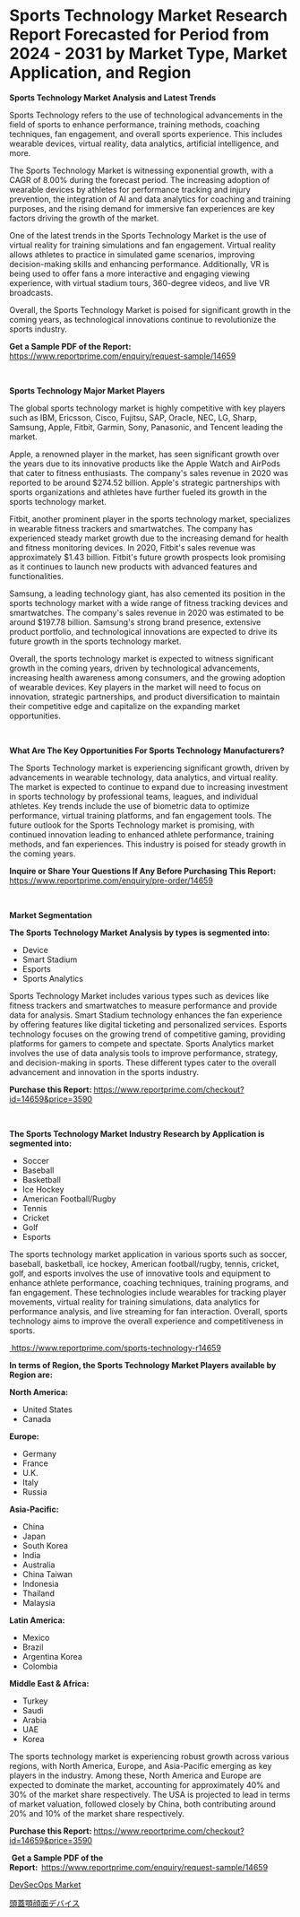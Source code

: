 <p><h1>Sports Technology Market Research Report Forecasted for Period from 2024 -  2031 by Market Type, Market Application, and Region</h1></p><p><strong>Sports Technology Market Analysis and Latest Trends</strong></p>
<p><p>Sports Technology refers to the use of technological advancements in the field of sports to enhance performance, training methods, coaching techniques, fan engagement, and overall sports experience. This includes wearable devices, virtual reality, data analytics, artificial intelligence, and more.</p><p>The Sports Technology Market is witnessing exponential growth, with a CAGR of 8.00% during the forecast period. The increasing adoption of wearable devices by athletes for performance tracking and injury prevention, the integration of AI and data analytics for coaching and training purposes, and the rising demand for immersive fan experiences are key factors driving the growth of the market.</p><p>One of the latest trends in the Sports Technology Market is the use of virtual reality for training simulations and fan engagement. Virtual reality allows athletes to practice in simulated game scenarios, improving decision-making skills and enhancing performance. Additionally, VR is being used to offer fans a more interactive and engaging viewing experience, with virtual stadium tours, 360-degree videos, and live VR broadcasts.</p><p>Overall, the Sports Technology Market is poised for significant growth in the coming years, as technological innovations continue to revolutionize the sports industry.</p></p>
<p><strong>Get a Sample PDF of the Report:&nbsp;</strong> <a href="https://www.reportprime.com/enquiry/request-sample/14659">https://www.reportprime.com/enquiry/request-sample/14659</a></p>
<p>&nbsp;</p>
<p><strong>Sports Technology Major Market Players</strong></p>
<p><p>The global sports technology market is highly competitive with key players such as IBM, Ericsson, Cisco, Fujitsu, SAP, Oracle, NEC, LG, Sharp, Samsung, Apple, Fitbit, Garmin, Sony, Panasonic, and Tencent leading the market.</p><p>Apple, a renowned player in the market, has seen significant growth over the years due to its innovative products like the Apple Watch and AirPods that cater to fitness enthusiasts. The company's sales revenue in 2020 was reported to be around $274.52 billion. Apple's strategic partnerships with sports organizations and athletes have further fueled its growth in the sports technology market.</p><p>Fitbit, another prominent player in the sports technology market, specializes in wearable fitness trackers and smartwatches. The company has experienced steady market growth due to the increasing demand for health and fitness monitoring devices. In 2020, Fitbit's sales revenue was approximately $1.43 billion. Fitbit's future growth prospects look promising as it continues to launch new products with advanced features and functionalities.</p><p>Samsung, a leading technology giant, has also cemented its position in the sports technology market with a wide range of fitness tracking devices and smartwatches. The company's sales revenue in 2020 was estimated to be around $197.78 billion. Samsung's strong brand presence, extensive product portfolio, and technological innovations are expected to drive its future growth in the sports technology market.</p><p>Overall, the sports technology market is expected to witness significant growth in the coming years, driven by technological advancements, increasing health awareness among consumers, and the growing adoption of wearable devices. Key players in the market will need to focus on innovation, strategic partnerships, and product diversification to maintain their competitive edge and capitalize on the expanding market opportunities.</p></p>
<p>&nbsp;</p>
<p><strong>What Are The Key Opportunities For Sports Technology Manufacturers?</strong></p>
<p><p>The Sports Technology market is experiencing significant growth, driven by advancements in wearable technology, data analytics, and virtual reality. The market is expected to continue to expand due to increasing investment in sports technology by professional teams, leagues, and individual athletes. Key trends include the use of biometric data to optimize performance, virtual training platforms, and fan engagement tools. The future outlook for the Sports Technology market is promising, with continued innovation leading to enhanced athlete performance, training methods, and fan experiences. This industry is poised for steady growth in the coming years.</p></p>
<p><strong>Inquire or Share Your Questions If Any Before Purchasing This Report:</strong> <a href="https://www.reportprime.com/enquiry/pre-order/14659">https://www.reportprime.com/enquiry/pre-order/14659</a></p>
<p>&nbsp;</p>
<p><strong>Market Segmentation</strong></p>
<p><strong>The Sports Technology Market Analysis by types is segmented into:</strong></p>
<p><ul><li>Device</li><li>Smart Stadium</li><li>Esports</li><li>Sports Analytics</li></ul></p>
<p><p>Sports Technology Market includes various types such as devices like fitness trackers and smartwatches to measure performance and provide data for analysis. Smart Stadium technology enhances the fan experience by offering features like digital ticketing and personalized services. Esports technology focuses on the growing trend of competitive gaming, providing platforms for gamers to compete and spectate. Sports Analytics market involves the use of data analysis tools to improve performance, strategy, and decision-making in sports. These different types cater to the overall advancement and innovation in the sports industry.</p></p>
<p><strong>Purchase this Report:&nbsp;</strong><a href="https://www.reportprime.com/checkout?id=14659&price=3590">https://www.reportprime.com/checkout?id=14659&price=3590</a></p>
<p>&nbsp;</p>
<p><strong>The Sports Technology Market Industry Research by Application is segmented into:</strong></p>
<p><ul><li>Soccer</li><li>Baseball</li><li>Basketball</li><li>Ice Hockey</li><li>American Football/Rugby</li><li>Tennis</li><li>Cricket</li><li>Golf</li><li>Esports</li></ul></p>
<p><p>The sports technology market application in various sports such as soccer, baseball, basketball, ice hockey, American football/rugby, tennis, cricket, golf, and esports involves the use of innovative tools and equipment to enhance athlete performance, coaching techniques, training programs, and fan engagement. These technologies include wearables for tracking player movements, virtual reality for training simulations, data analytics for performance analysis, and live streaming for fan interaction. Overall, sports technology aims to improve the overall experience and competitiveness in sports.</p></p>
<p><a href="https://www.reportprime.com/sports-technology-r14659">&nbsp;https://www.reportprime.com/sports-technology-r14659</a></p>
<p><strong>In terms of Region, the Sports Technology Market Players available by Region are:</strong></p>
<p>
    <p> <strong> North America: </strong>
        <ul>
            <li>United States</li>
            <li>Canada</li>
        </ul>
        </p> 
    <p> <strong> Europe: </strong>
        <ul>
            <li>Germany</li>
            <li>France</li>
            <li>U.K.</li>
            <li>Italy</li>
            <li>Russia</li>
        </ul>
        </p> 
    <p> <strong> Asia-Pacific: </strong>
        <ul>
            <li>China</li>
            <li>Japan</li>
            <li>South Korea</li>
            <li>India</li>
            <li>Australia</li>
            <li>China Taiwan</li>
            <li>Indonesia</li>
            <li>Thailand</li>
            <li>Malaysia</li>
        </ul>
        </p> 
    <p> <strong> Latin America: </strong>
        <ul>
            <li>Mexico</li>
            <li>Brazil</li>
            <li>Argentina Korea</li>
            <li>Colombia</li>
        </ul>
        </p> 
    <p> <strong> Middle East & Africa: </strong>
        <ul>
            <li>Turkey</li>
            <li>Saudi</li>
            <li>Arabia</li>
            <li>UAE</li>
            <li>Korea</li>
        </ul>
    </p>
    </p>
<p><p>The sports technology market is experiencing robust growth across various regions, with North America, Europe, and Asia-Pacific emerging as key players in the industry. Among these, North America and Europe are expected to dominate the market, accounting for approximately 40% and 30% of the market share respectively. The USA is projected to lead in terms of market valuation, followed closely by China, both contributing around 20% and 10% of the market share respectively.</p></p>
<p><strong>Purchase this Report: </strong><a href="https://www.reportprime.com/checkout?id=14659&price=3590">https://www.reportprime.com/checkout?id=14659&price=3590</a></p>
<p>&nbsp;<strong>Get a Sample PDF of the Report:&nbsp;&nbsp;</strong><a href="https://www.reportprime.com/enquiry/request-sample/14659">https://www.reportprime.com/enquiry/request-sample/14659</a></p>
<p><strong></strong></p>
<p><p><a href="https://github.com/brenzgnarento/Market-Research-Report-List-2/blob/main/devsecops-market.md">DevSecOps Market</a></p><p><a href="https://github.com/Sophiaard2003/Market-Research-Report-List-1/blob/main/470532125506.md">頭蓋顎顔面デバイス</a></p></p>